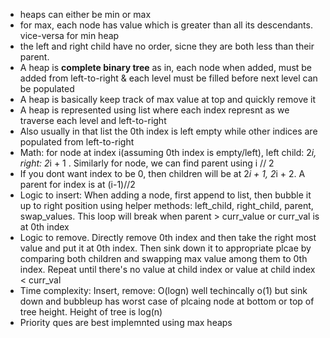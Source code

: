- heaps can either be min or max
- for max, each node has value which is greater than all its descendants. vice-versa for min heap
- the left and right child have no order, sicne they are both less than their parent.
- A heap is **complete binary tree** as in, each node when added, must be added from left-to-right & each level must be filled before next level can be populated
- A heap is basically keep track of max value at top and quickly remove it
- A heap is represented using list where each index represnt as we traverse each level and left-to-right
- Also usually in that list the 0th index is left empty while other indices are populated from left-to-right
- Math: for node at index i(assuming 0th index is empty/left), left child: 2*i, right: 2*i + 1 . Similarly for node, we can find parent using i // 2
- If you dont want index to be 0, then children will be at 2*i + 1, 2*i + 2. A parent for index is at (i-1)//2
- Logic to insert: When adding a node, first append to list, then bubble it up to right position using helper methods: left_child, right_child, parent, swap_values. This loop will break when parent > curr_value or curr_val is at 0th index
- Logic to remove. Directly remove 0th index and then take the right most value and put it at 0th index. Then sink down it to appropriate plcae by comparing both children and swapping max value among them to 0th index. Repeat until there's no value at child index or value at child index < curr_val
- Time complexity: Insert, remove: O(logn) well techincally o(1) but sink down and bubbleup has worst case of plcaing node at bottom or top of tree height. Height of tree is log(n)
- Priority ques are best implemnted using max heaps